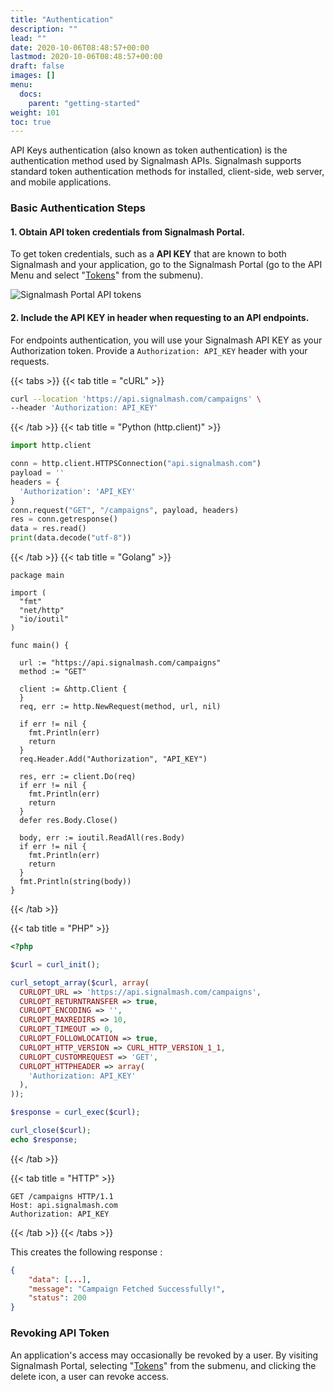 ```yaml
---
title: "Authentication"
description: ""
lead: ""
date: 2020-10-06T08:48:57+00:00
lastmod: 2020-10-06T08:48:57+00:00
draft: false
images: []
menu:
  docs:
    parent: "getting-started"
weight: 101
toc: true
---
```

API Keys authentication (also known as token authentication) is the authentication method used by Signalmash APIs. Signalmash supports standard token authentication methods for installed, client-side, web server, and mobile applications.

### Basic Authentication Steps

#### 1. Obtain API token credentials from Signalmash Portal.

To get token credentials, such as a **API KEY** that are known to both Signalmash and your application, go to the Signalmash Portal (go to the API Menu and select "[Tokens](https://portal.signalmash.com/#/api/tokens)" from the submenu).

![Signalmash Portal API tokens](api-keys.png)

#### 2. Include the API KEY in header when requesting to an API endpoints.

For endpoints authentication, you will use your Signalmash API KEY as your Authorization token. Provide a `Authorization: API_KEY` header with your requests.

{{< tabs >}}
{{< tab title = "cURL" >}}

```bash
curl --location 'https://api.signalmash.com/campaigns' \
--header 'Authorization: API_KEY'
```

{{< /tab >}}
{{< tab title = "Python (http.client)" >}}

```python
import http.client

conn = http.client.HTTPSConnection("api.signalmash.com")
payload = ''
headers = {
  'Authorization': 'API_KEY'
}
conn.request("GET", "/campaigns", payload, headers)
res = conn.getresponse()
data = res.read()
print(data.decode("utf-8"))
```

{{< /tab >}}
{{< tab title = "Golang" >}}

```golang
package main

import (
  "fmt"
  "net/http"
  "io/ioutil"
)

func main() {

  url := "https://api.signalmash.com/campaigns"
  method := "GET"

  client := &http.Client {
  }
  req, err := http.NewRequest(method, url, nil)

  if err != nil {
    fmt.Println(err)
    return
  }
  req.Header.Add("Authorization", "API_KEY")

  res, err := client.Do(req)
  if err != nil {
    fmt.Println(err)
    return
  }
  defer res.Body.Close()

  body, err := ioutil.ReadAll(res.Body)
  if err != nil {
    fmt.Println(err)
    return
  }
  fmt.Println(string(body))
}
```

{{< /tab >}}

{{< tab title = "PHP" >}}

```php
<?php

$curl = curl_init();

curl_setopt_array($curl, array(
  CURLOPT_URL => 'https://api.signalmash.com/campaigns',
  CURLOPT_RETURNTRANSFER => true,
  CURLOPT_ENCODING => '',
  CURLOPT_MAXREDIRS => 10,
  CURLOPT_TIMEOUT => 0,
  CURLOPT_FOLLOWLOCATION => true,
  CURLOPT_HTTP_VERSION => CURL_HTTP_VERSION_1_1,
  CURLOPT_CUSTOMREQUEST => 'GET',
  CURLOPT_HTTPHEADER => array(
    'Authorization: API_KEY'
  ),
));

$response = curl_exec($curl);

curl_close($curl);
echo $response;
```

{{< /tab >}}

{{< tab title = "HTTP" >}}

```http
GET /campaigns HTTP/1.1
Host: api.signalmash.com
Authorization: API_KEY
```

{{< /tab >}}
{{< /tabs >}}

This creates the following response :

```json
{
    "data": [...],
    "message": "Campaign Fetched Successfully!",
    "status": 200
}
```

### Revoking API Token

An application's access may occasionally be revoked by a user. By visiting Signalmash Portal, selecting "[Tokens](https://portal.signalmash.com/#/api/tokens)" from the submenu, and clicking the delete icon, a user can revoke access.
